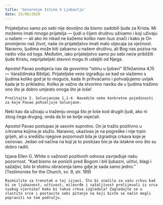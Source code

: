 ```yaml
---
title: 'Govorenje Istine S Ljubavlju'
date: 25/08/2020
---
```


Prijateljstvo samo po sebi nije dovoljno da bismo zadobili ljude za Krista. Mi možemo imati mnogo prijatelja — ljudi u čijem društvu uživamo i koji uživaju u našem — ali ako im nikad ne kažemo koliko nam Isus znači i kako je On promijenio naš život, naše će prijateljstvo imati malo utjecaja za vječnost. Naravno, ljudima može biti zabavno u našem društvu, ali Bog nas poziva na nešto više od toga. Međutim, iako prijateljstvo samo po sebi neće približiti ljude Kristu, neprijateljski stavovi mogu ih udaljiti od Njega.

Apostol Pavao podsjeća nas da govorimo “istinu u ljubavi” (Efežanima 4,15 — Varaždinska Biblija). Prijateljske veze izgrađuju se kad se slažemo s ljudima koliko god je to moguće, kada ih prihvaćamo i pohvaljujemo uvijek kada je to prikladno. Koliko je važno da stvorimo naviku da u ljudima tražimo ono što je dobro umjesto onoga što je loše!

`Pročitajte 2. Solunjanima 1,1-4. Navedite neke konkretne pojedinosti za koje Pavao pohvaljuje Solunjane.`

Neki kao da uživaju u traženju onoga što je loše kod drugih ljudi, ako ni zbog čega drugog, onda da bi se bolje osjećali.

Apostol Pavao postupao je sasvim suprotno. On je tražio pozitivno u crkvama kojima je služio. Naravno, ukazivao je na pogreške i nije trpio grijeh, ali u središtu njegove pozornosti bila je izgradnja crkava koje je osnovao. Jedan od načina na koji je to postizao bio je da istakne ono što su dobro radili.

Izjava Ellen G. White o važnosti pozitivnih odnosa zavrjeđuje našu pozornost. “Kad bismo se ponizili pred Bogom i bili ljubazni, učtivi, blagi i sažaljivi, bilo bi stotinu obraćenja tamo gdje je sada samo jedno.” (Testimonies for the Church, sv. 9, str. 189)

`Razmislite za trenutak o toj izjavi. Što bi značilo za vašu crkvu kad bi se ljubaznost, učtivost, milosrđe i sažaljivost prelijevali iz srca svakog vjernika? Kako bi takva crkva izgledala? Zagledajte se u vlastito srce i postavite sebi pitanje na koji biste se način mogli popraviti na tom području.`